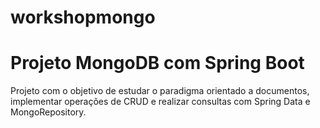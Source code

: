 # workshopmongo

<h1> Projeto MongoDB com Spring Boot</h1>

<p>Projeto com o objetivo de estudar o paradigma orientado a documentos, implementar operações de CRUD e realizar consultas com Spring Data e MongoRepository.</p>
